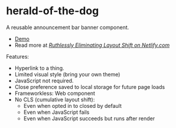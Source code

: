 # herald-of-the-dog

A reusable announcement bar banner component.

* [Demo](https://zachleat.github.io/herald-of-the-dog/demo.html)
* Read more at [_Ruthlessly Eliminating Layout Shift on Netlify.com_](https://www.zachleat.com/web/layout-shift/)

Features:

* Hyperlink to a thing.
* Limited visual style (bring your own theme)
* JavaScript not required.
* Close preference saved to local storage for future page loads
* Frameworkless: Web component
* No CLS (cumulative layout shift):
  * Even when opted in to closed by default 
  * Even when JavaScript fails
  * Even when JavaScript succeeds but runs after render
